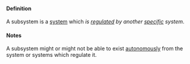 #### Definition

A subsystem is a [system](https://github.com/gcassel/Modular-Organization-Terminology/blob/master/terms/system.md) which *is [regulated](https://github.com/gcassel/Modular-Organization-Terminology/blob/master/terms/regulate.md) by another [specific](https://github.com/gcassel/Modular-Organization-Terminology/blob/master/terms/specific.md) system*.

#### Notes

A subsystem might or might not be able to exist [autonomously](https://github.com/gcassel/Modular-Organizing-Terminology/blob/master/terms/autonomy.md) from the system or systems which regulate it.
